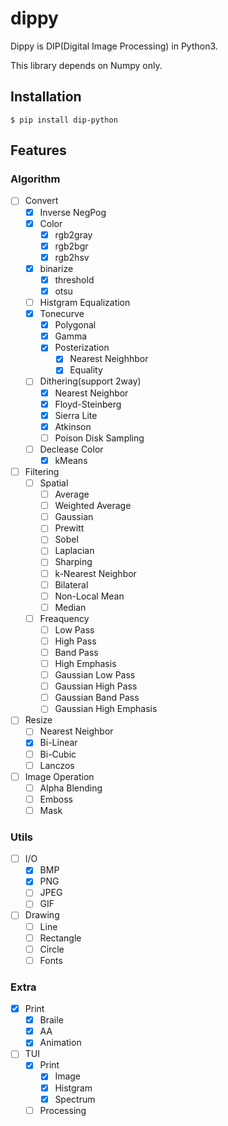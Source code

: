 # dippy

Dippy is DIP(Digital Image Processing) in Python3.

This library depends on Numpy only.


## Installation

```
$ pip install dip-python
```

## Features

### Algorithm

- [ ] Convert
    - [x] Inverse NegPog
    - [x] Color
        - [x] rgb2gray
        - [x] rgb2bgr
        - [x] rgb2hsv
    - [x] binarize
        - [x] threshold
        - [x] otsu
    - [ ] Histgram Equalization
    - [x] Tonecurve
        - [x] Polygonal
        - [x] Gamma
        - [x] Posterization
            - [x] Nearest Neighhbor
            - [x] Equality
    - [ ] Dithering(support 2way)
        - [x] Nearest Neighbor
        - [x] Floyd-Steinberg
        - [x] Sierra Lite
        - [x] Atkinson
        - [ ] Poison Disk Sampling
    - [ ] Declease Color
        - [x] kMeans
- [ ] Filtering
    - [ ] Spatial
        - [ ] Average
        - [ ] Weighted Average
        - [ ] Gaussian
        - [ ] Prewitt
        - [ ] Sobel
        - [ ] Laplacian
        - [ ] Sharping
        - [ ] k-Nearest Neighbor
        - [ ] Bilateral
        - [ ] Non-Local Mean
        - [ ] Median
    - [ ] Freaquency
        - [ ] Low Pass
        - [ ] High Pass
        - [ ] Band Pass
        - [ ] High Emphasis
        - [ ] Gaussian Low Pass
        - [ ] Gaussian High Pass
        - [ ] Gaussian Band Pass
        - [ ] Gaussian High Emphasis
- [ ] Resize
    - [ ] Nearest Neighbor
    - [x] Bi-Linear
    - [ ] Bi-Cubic
    - [ ] Lanczos
- [ ] Image Operation
    - [ ] Alpha Blending
    - [ ] Emboss
    - [ ] Mask

### Utils

- [ ] I/O
    - [x] BMP
    - [x] PNG
    - [ ] JPEG
    - [ ] GIF
- [ ] Drawing
    - [ ] Line
    - [ ] Rectangle
    - [ ] Circle
    - [ ] Fonts

### Extra

- [x] Print
    - [x] Braile
    - [x] AA
    - [x] Animation
- [ ] TUI
    - [x] Print
        - [x] Image
        - [x] Histgram
        - [x] Spectrum
    - [ ] Processing

